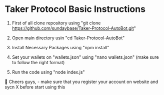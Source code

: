# Taker Protocol Basic Instructions

1. First of all clone repository using "git clone https://github.com/sundaybase/Taker-Protocol-AutoBot.git"

2. Open main directory usin "cd Taker-Protocol-AutoBot"

3. Install Necessary Packages using "npm install"

4. Set your wallets on "wallets.json" using "nano wallets.json" (make sure to follow the right format)

5. Run the code using "node index.js"

💪 Cheers guys, - make sure that you register your account on website and sycn X before start using this
